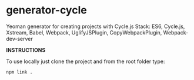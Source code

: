 # generator-cycle

Yeoman generator for creating projects with Cycle.js
Stack: ES6, Cycle.js, Xstream, Babel, Webpack, UglifyJSPlugin, CopyWebpackPlugin, Webpack-dev-server  

__INSTRUCTIONS__

To use locally just clone the project and from the root folder type:

`npm link .`